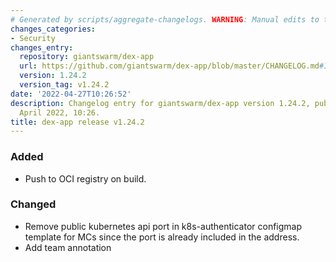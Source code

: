 ```yaml
---
# Generated by scripts/aggregate-changelogs. WARNING: Manual edits to this files will be overwritten.
changes_categories:
- Security
changes_entry:
  repository: giantswarm/dex-app
  url: https://github.com/giantswarm/dex-app/blob/master/CHANGELOG.md#1242---2022-04-27
  version: 1.24.2
  version_tag: v1.24.2
date: '2022-04-27T10:26:52'
description: Changelog entry for giantswarm/dex-app version 1.24.2, published on 27
  April 2022, 10:26.
title: dex-app release v1.24.2
---
```


### Added
- Push to OCI registry on build.
### Changed
- Remove public kubernetes api port in k8s-authenticator configmap template for MCs since the port is already included in the address.
- Add team annotation
